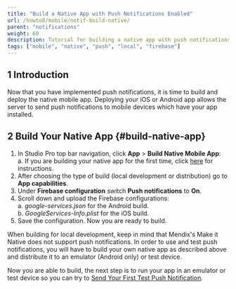 ```yaml
---
title: "Build a Native App with Push Notifications Enabled"
url: /howto8/mobile/notif-build-native/
parent: "notifications"
weight: 60
description: Tutorial for building a native app with push notifications enabled.
tags: ["mobile", "native", "push", "local", "firebase"]
---
```


## 1 Introduction

Now that you have implemented push notifications, it is time to build and deploy the native mobile app. Deploying your iOS or Android app allows the server to send push notifications to mobile devices which have your app installed.

## 2 Build Your Native App {#build-native-app}

1.  In Studio Pro top bar navigation, click **App** > **Build Native Mobile App**: </br>
	a. If you are building your native app for the first time, click [here](/howto8/mobile/native-build-locally/) for instructions.</br>
1. After choosing the type of build (local development or distribution) go to **App capabilities**.</br>
1. Under **Firebase configuration** switch **Push notifications** to **On**.</br>
1.  Scroll down and upload the Firebase configurations:</br>
    a. *google-services.json* for the Android build.</br>
    b. *GoogleServices-Info.plist* for the iOS build.</br>
1. Save the configuration. Now you are ready to build.

When building for local development, keep in mind that Mendix's Make it Native does not support push notifications. In order to use and test push notifications, you will have to build your own native app as described above and distribute it to an emulator (Android only) or test device.

Now you are able to build, the next step is to run your app in an emulator or test device so you can try to [Send Your First Test Push Notification](/howto8/mobile/notif-send-test/). 